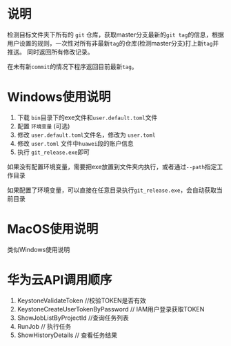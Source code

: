 # 说明

检测目标文件夹下所有的 `git` 仓库，获取master分支最新的`git tag`的信息，根据用户设置的规则，一次性对所有非最新`tag`的仓库(检测master分支)打上新`tag`并推送。
同时返回所有修改记录。

在未有新`commit`的情况下程序返回目前最新`tag`。

# Windows使用说明

1. 下载 `bin`目录下的exe文件和`user.default.toml`文件
2. 配置 `环境变量` (可选)
3. 修改 `user.default.toml`文件名，修改为 `user.toml`
4. 修改 `user.toml` 文件中`huawei`段的账户信息
4. 执行 `git_release.exe`即可

如果没有配置环境变量，需要把exe放置到文件夹内执行，或者通过`--path`指定工作目录

如果配置了环境变量，可以直接在任意目录执行`git_release.exe`，会自动获取当前目录

# MacOS使用说明

类似Windows使用说明

# 华为云API调用顺序
1. KeystoneValidateToken //校验TOKEN是否有效
2. KeystoneCreateUserTokenByPassword // IAM用户登录获取TOKEN
3. ShowJobListByProjectId //查询任务列表
4. RunJob // 执行任务
6. ShowHistoryDetails // 查看任务结果